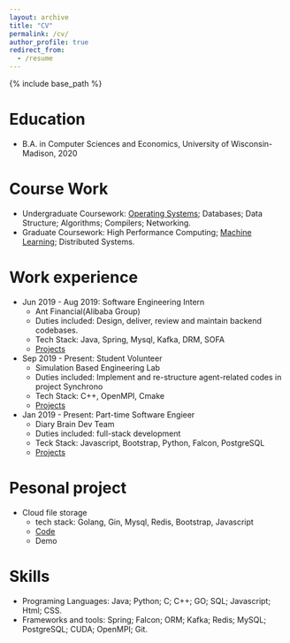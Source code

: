 ```yaml
---
layout: archive
title: "CV"
permalink: /cv/
author_profile: true
redirect_from:
  - /resume
---
```


{% include base_path %}

Education
======
* B.A. in Computer Sciences and Economics, University of Wisconsin-Madison, 2020

Course Work
======
* Undergraduate Coursework: [Operating Systems](http://pages.cs.wisc.edu/~remzi/Classes/537/Spring2018/); Databases; Data Structure; Algorithms; Compilers; Networking.
* Graduate Coursework: High Performance Computing; [Machine Learning](https://www.biostat.wisc.edu/~craven/cs760/); Distributed Systems.

Work experience
======
* Jun 2019 - Aug 2019: Software Engineering Intern
  * Ant Financial(Alibaba Group)
  * Duties included: Design, deliver, review and maintain backend codebases.
  * Tech Stack: Java, Spring, Mysql, Kafka, DRM, SOFA
  * [Projects](https://yanzheng1998.github.io/portfolio/portfolio-1/)
* Sep 2019 - Present: Student Volunteer
  * Simulation Based Engineering Lab
  * Duties included: Implement and re-structure agent-related codes in project Synchrono
  * Tech Stack: C++, OpenMPI, Cmake
  * [Projects](https://yanzheng1998.github.io/portfolio/portfolio-2/)
* Jan 2019 - Present: Part-time Software Engieer
  * Diary Brain Dev Team
  * Duties included: full-stack development
  * Teck Stack: Javascript, Bootstrap, Python, Falcon, PostgreSQL
  * [Projects](https://yanzheng1998.github.io/portfolio/portfolio-3/)

Pesonal project
======
* Cloud file storage
  * tech stack: Golang, Gin, Mysql, Redis, Bootstrap, Javascript
  * [Code](https://github.com/Yanzheng1998/filestore-server)
  * Demo

Skills
======
* Programing Languages: Java; Python; C; C++; GO; SQL; Javascript; Html; CSS.
* Frameworks and tools: Spring; Falcon; ORM; Kafka; Redis; MySQL; PostgreSQL; CUDA; OpenMPI; Git.



